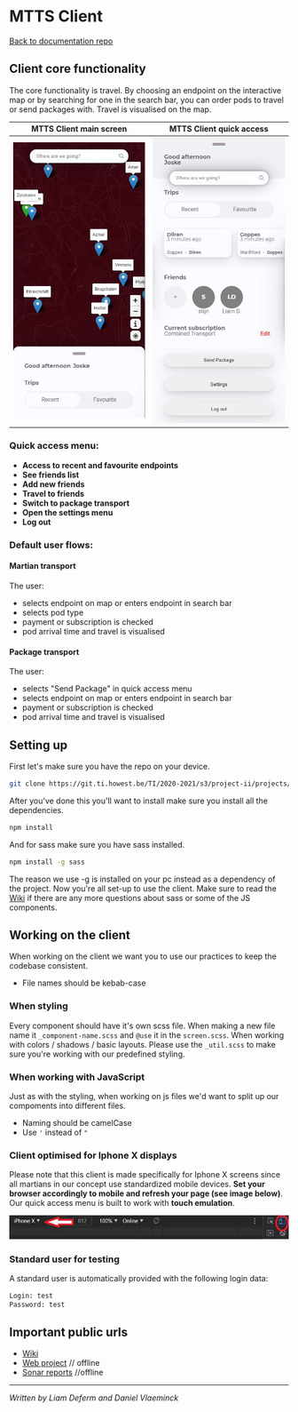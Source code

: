 # MTTS Client

[Back to documentation repo](https://github.com/MV-Mars-Project/documentation)

## Client core functionality

The core functionality is travel. By choosing an endpoint on the interactive map or by searching for 
one in the search bar, you can order pods to travel or send packages with. Travel is visualised on the map.

MTTS Client main screen             |  MTTS Client quick access
:-------------------------:|:-------------------------:|
![](img/mtts%20main%20screen.jpg)  |  ![](img/mtts%20quick%20access.jpg)

### Quick access menu:

* **Access to recent and favourite endpoints**
* **See friends list**
* **Add new friends**
* **Travel to friends**
* **Switch to package transport**
* **Open the settings menu**
* **Log out**

### Default user flows:

#### Martian transport
The user:
* selects endpoint on map or enters endpoint in search bar
* selects pod type
* payment or subscription is checked
* pod arrival time and travel is visualised

#### Package transport

The user:
* selects "Send Package" in quick access menu
* selects endpoint on map or enters endpoint in search bar
* payment or subscription is checked
* pod arrival time and travel is visualised

## Setting up
First let's make sure you have the repo on your device.
```bash
git clone https://git.ti.howest.be/TI/2020-2021/s3/project-ii/projects/groep-15/client.git
```
After you've done this you'll want to install make sure you install all the dependencies.
```bash
npm install
```
And for sass make sure you have sass installed.
```bash
npm install -g sass
```
The reason we use -g is installed on your pc instead as a dependency of the project.
Now you're  all set-up to use the client. Make sure to read the [Wiki](https://github.com/MV-Mars-Project/documentation/-/wikis/home) if there are any more questions about sass or some of the JS components.

## Working on the client
When working on the client we want you to use our practices to keep the codebase consistent.

* File names should be kebab-case

### When styling
Every component should have it's own scss file. 
When making a new file name it `_component-name.scss` and `@use` it in the `screen.scss`.
When working with colors / shadows / basic layouts. Please use the `_util.scss` to make sure you're working with our predefined styling.

### When working with JavaScript
Just as with the styling, when working on js files we'd want to split up our compoments into different files.
* Naming should be camelCase
* Use `'` instead of `"`

### Client optimised for Iphone X displays

Please note that this client is made specifically for Iphone X screens since all martians in our concept use standardized mobile devices. 
**Set your browser accordingly to mobile and refresh your page (see image below)**. Our quick access menu is built to work with **touch emulation**.

![](img/Iphone%20X%20setting.jpg)

### Standard user for testing

A standard user is automatically provided with the following login data:

```
Login: test
Password: test
```

## Important public urls  
* [Wiki](https://github.com/MV-Mars-Project/documentation/-/wikis/home)
* [Web project](https://project-ii.ti.howest.be/mars-15/) // offline
* [Sonar reports](https://sonar.ti.howest.be/sonar/dashboard?id=2020.project-ii%3Amars-client-15) //offline

---

*Written by Liam Deferm and Daniel Vlaeminck*
